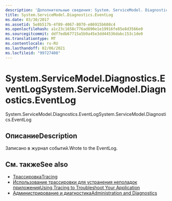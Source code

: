 ```yaml
---
description: 'Дополнительные сведения: System. ServiceModel. Diagnostics. EventLog'
title: System.ServiceModel.Diagnostics.EventLog
ms.date: 03/30/2017
ms.assetid: 5e8b517b-4f89-4067-8070-e86915b608c4
ms.openlocfilehash: a1c23c1658c776ad890e1e19916fe85e8d3566e0
ms.sourcegitcommit: ddf7edb67715a5b9a45e3dd44536dabc153c1de0
ms.translationtype: MT
ms.contentlocale: ru-RU
ms.lasthandoff: 02/06/2021
ms.locfileid: "99727408"
---
```

# <a name="systemservicemodeldiagnosticseventlog"></a><span data-ttu-id="80996-103">System.ServiceModel.Diagnostics.EventLog</span><span class="sxs-lookup"><span data-stu-id="80996-103">System.ServiceModel.Diagnostics.EventLog</span></span>

<span data-ttu-id="80996-104">System.ServiceModel.Diagnostics.EventLog</span><span class="sxs-lookup"><span data-stu-id="80996-104">System.ServiceModel.Diagnostics.EventLog</span></span>  
  
## <a name="description"></a><span data-ttu-id="80996-105">Описание</span><span class="sxs-lookup"><span data-stu-id="80996-105">Description</span></span>  

 <span data-ttu-id="80996-106">Записано в журнал событий.</span><span class="sxs-lookup"><span data-stu-id="80996-106">Wrote to the EventLog.</span></span>  
  
## <a name="see-also"></a><span data-ttu-id="80996-107">См. также</span><span class="sxs-lookup"><span data-stu-id="80996-107">See also</span></span>

- [<span data-ttu-id="80996-108">Трассировка</span><span class="sxs-lookup"><span data-stu-id="80996-108">Tracing</span></span>](index.md)
- [<span data-ttu-id="80996-109">Использование трассировки для устранения неполадок приложения</span><span class="sxs-lookup"><span data-stu-id="80996-109">Using Tracing to Troubleshoot Your Application</span></span>](using-tracing-to-troubleshoot-your-application.md)
- [<span data-ttu-id="80996-110">Администрирование и диагностика</span><span class="sxs-lookup"><span data-stu-id="80996-110">Administration and Diagnostics</span></span>](../index.md)

